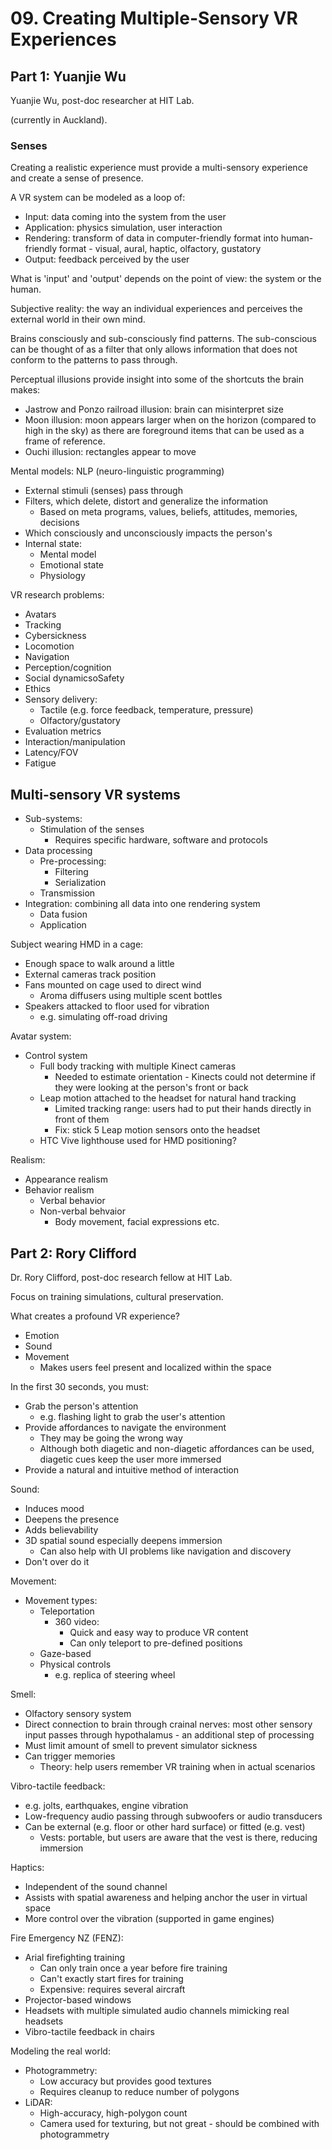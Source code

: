 # 09. Creating Multiple-Sensory VR Experiences

## Part 1: Yuanjie Wu

Yuanjie Wu, post-doc researcher at HIT Lab.

(currently in Auckland).

### Senses

Creating a realistic experience must provide a multi-sensory experience and create a sense of presence.

A VR system can be modeled as a loop of:

- Input: data coming into the system from the user
- Application: physics simulation, user interaction
- Rendering: transform of data in computer-friendly format into human-friendly format - visual, aural, haptic, olfactory, gustatory
- Output: feedback perceived by the user

What is 'input' and 'output' depends on the point of view: the system or the human.

Subjective reality: the way an individual experiences and perceives the external world in their own mind.

Brains consciously and sub-consciously find patterns. The sub-conscious can be thought of as a filter that only allows information that does not conform to the patterns to pass through.

Perceptual illusions provide insight into some of the shortcuts the brain makes:

- Jastrow and Ponzo railroad illusion: brain can misinterpret size
- Moon illusion: moon appears larger when on the horizon (compared to high in the sky) as there are foreground items that can be used as a frame of reference.
- Ouchi illusion: rectangles appear to move

Mental models: NLP (neuro-linguistic programming)

- External stimuli (senses) pass through
- Filters, which delete, distort and generalize the information
  - Based on meta programs, values, beliefs, attitudes, memories, decisions
- Which consciously and unconsciously impacts the person's
- Internal state:
  - Mental model
  - Emotional state
  - Physiology

VR research problems:

- Avatars
- Tracking
- Cybersickness
- Locomotion
- Navigation
- Perception/cognition
- Social dynamicsoSafety
- Ethics
- Sensory delivery:
  - Tactile (e.g. force feedback, temperature, pressure)
  - Olfactory/gustatory
- Evaluation metrics
- Interaction/manipulation
- Latency/FOV
- Fatigue

## Multi-sensory VR systems

- Sub-systems:
  - Stimulation of the senses
    - Requires specific hardware, software and protocols
- Data processing
  - Pre-processing:
    - Filtering
    - Serialization
  - Transmission
- Integration: combining all data into one rendering system
  - Data fusion
  - Application

Subject wearing HMD in a cage:

- Enough space to walk around a little
- External cameras track position
- Fans mounted on cage used to direct wind
  - Aroma diffusers using multiple scent bottles
- Speakers attacked to floor used for vibration
  - e.g. simulating off-road driving

Avatar system:

- Control system
  - Full body tracking with multiple Kinect cameras
    - Needed to estimate orientation - Kinects could not determine if they were looking at the person's front or back
  - Leap motion attached to the headset for natural hand tracking
    - Limited tracking range: users had to put their hands directly in front of them
    - Fix: stick 5 Leap motion sensors onto the headset
  - HTC Vive lighthouse used for HMD positioning?

Realism:

- Appearance realism
- Behavior realism
  - Verbal behavior
  - Non-verbal behvaior
    - Body movement, facial expressions etc.

## Part 2: Rory Clifford

Dr. Rory Clifford, post-doc research fellow at HIT Lab.

Focus on training simulations, cultural preservation.

What creates a profound VR experience?

- Emotion
- Sound
- Movement
  - Makes users feel present and localized within the space

In the first 30 seconds, you must:

- Grab the person's attention
  - e.g. flashing light to grab the user's attention
- Provide affordances to navigate the environment
  - They may be going the wrong way
  - Although both diagetic and non-diagetic affordances can be used, diagetic
    cues keep the user more immersed
- Provide a natural and intuitive method of interaction

Sound:

- Induces mood
- Deepens the presence
- Adds believability
- 3D spatial sound especially deepens immersion
  - Can also help with UI problems like navigation and discovery
- Don't over do it

Movement:

- Movement types:
  - Teleportation
    - 360 video:
      - Quick and easy way to produce VR content
      - Can only teleport to pre-defined positions
  - Gaze-based
  - Physical controls
    - e.g. replica of steering wheel


Smell:

- Olfactory sensory system
- Direct connection to brain through crainal nerves: most other sensory input passes through hypothalamus - an additional step of processing
- Must limit amount of smell to prevent simulator sickness
- Can trigger memories
  - Theory: help users remember VR training when in actual scenarios

Vibro-tactile feedback:

- e.g. jolts, earthquakes, engine vibration
- Low-frequency audio passing through subwoofers or audio transducers
- Can be external (e.g. floor or other hard surface) or fitted (e.g. vest)
  - Vests: portable, but users are aware that the vest is there, reducing immersion

Haptics:

- Independent of the sound channel
- Assists with spatial awareness and helping anchor the user in virtual space
- More control over the vibration (supported in game engines)

Fire Emergency NZ (FENZ):

- Arial firefighting training
  - Can only train once a year before fire training
  - Can't exactly start fires for training
  - Expensive: requires several aircraft
- Projector-based windows
- Headsets with multiple simulated audio channels mimicking real headsets
- Vibro-tactile feedback in chairs

Modeling the real world:

- Photogrammetry:
  - Low accuracy but provides good textures
  - Requires cleanup to reduce number of polygons
- LiDAR:
  - High-accuracy, high-polygon count
  - Camera used for texturing, but not great - should be combined with photogrammetry
